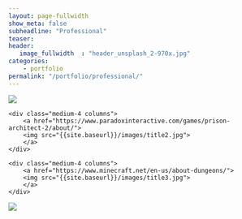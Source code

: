 ```yaml
---
layout: page-fullwidth
show_meta: false
subheadline: "Professional"
teaser: 
header:
   image_fullwidth  : "header_unsplash_2-970x.jpg"
categories:
    - portfolio
permalink: "/portfolio/professional/"
---
```

<!--more-->

<div class="row t30">
    <div class="medium-4 columns">
        <a href="https://www.minecraft.net/en-us/about-dungeons/">
        <img src="{{site.baseurl}}/images/title1.jpg">
        </a>
    </div>

    <div class="medium-4 columns">
        <a href="https://www.paradoxinteractive.com/games/prison-architect-2/about/">
        <img src="{{site.baseurl}}/images/title2.jpg">
        </a>
    </div>

    <div class="medium-4 columns">
        <a href="https://www.minecraft.net/en-us/about-dungeons/">
        <img src="{{site.baseurl}}/images/title3.jpg">
        </a>
    </div>
</div>

<div class="row t30">
    <div class="medium-4 columns">
        <a href="https://store.steampowered.com/app/1818480/Midwest_90_Rapid_City/">
        <img src="{{site.baseurl}}/images/title4.jpg">
        </a>
    </div>
</div>
